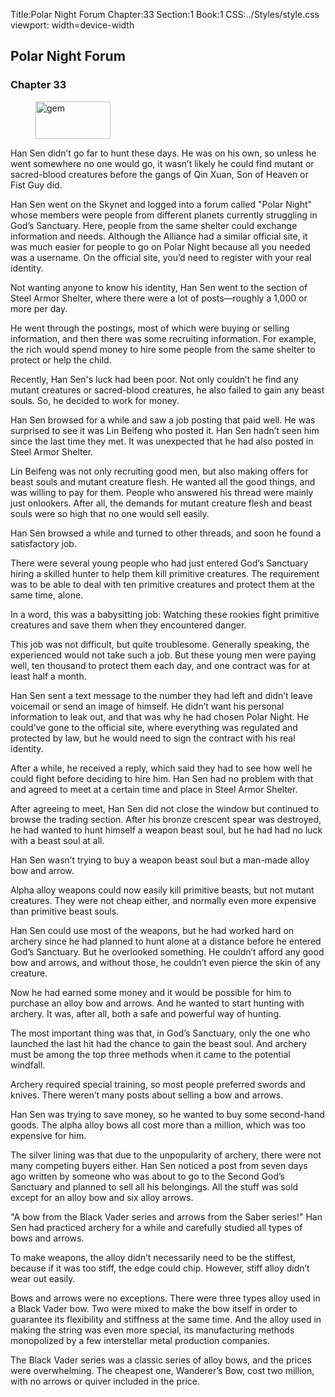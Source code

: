 Title:Polar Night Forum 
Chapter:33 
Section:1 
Book:1 
CSS:../Styles/style.css 
viewport: width=device-width
  
## Polar Night Forum
### Chapter 33
  
<figure>
	<img src="../Images/gem.gif" alt="gem" id="gem" width="120" height="60" />
</figure>
  

  
Han Sen didn’t go far to hunt these days. He was on his own, so unless he went somewhere no one would go, it wasn’t likely he could find mutant or sacred-blood creatures before the gangs of Qin Xuan, Son of Heaven or Fist Guy did.

Han Sen went on the Skynet and logged into a forum called "Polar Night" whose members were people from different planets currently struggling in God’s Sanctuary. Here, people from the same shelter could exchange information and needs. Although the Alliance had a similar official site, it was much easier for people to go on Polar Night because all you needed was a username. On the official site, you’d need to register with your real identity.

Not wanting anyone to know his identity, Han Sen went to the section of Steel Armor Shelter, where there were a lot of posts—roughly a 1,000 or more per day.

He went through the postings, most of which were buying or selling information, and then there was some recruiting information. For example, the rich would spend money to hire some people from the same shelter to protect or help the child.

Recently, Han Sen's luck had been poor. Not only couldn’t he find any mutant creatures or sacred-blood creatures, he also failed to gain any beast souls. So, he decided to work for money.

Han Sen browsed for a while and saw a job posting that paid well. He was surprised to see it was Lin Beifeng who posted it. Han Sen hadn’t seen him since the last time they met. It was unexpected that he had also posted in Steel Armor Shelter.

Lin Beifeng was not only recruiting good men, but also making offers for beast souls and mutant creature flesh. He wanted all the good things, and was willing to pay for them. People who answered his thread were mainly just onlookers. After all, the demands for mutant creature flesh and beast souls were so high that no one would sell easily.

Han Sen browsed a while and turned to other threads, and soon he found a satisfactory job.

There were several young people who had just entered God’s Sanctuary hiring a skilled hunter to help them kill primitive creatures. The requirement was to be able to deal with ten primitive creatures and protect them at the same time, alone.

In a word, this was a babysitting job: Watching these rookies fight primitive creatures and save them when they encountered danger.

This job was not difficult, but quite troublesome. Generally speaking, the experienced would not take such a job. But these young men were paying well, ten thousand to protect them each day, and one contract was for at least half a month.

Han Sen sent a text message to the number they had left and didn’t leave voicemail or send an image of himself. He didn’t want his personal information to leak out, and that was why he had chosen Polar Night. He could’ve gone to the official site, where everything was regulated and protected by law, but he would need to sign the contract with his real identity.

After a while, he received a reply, which said they had to see how well he could fight before deciding to hire him. Han Sen had no problem with that and agreed to meet at a certain time and place in Steel Armor Shelter.

After agreeing to meet, Han Sen did not close the window but continued to browse the trading section. After his bronze crescent spear was destroyed, he had wanted to hunt himself a weapon beast soul, but he had had no luck with a beast soul at all.

Han Sen wasn’t trying to buy a weapon beast soul but a man-made alloy bow and arrow.

Alpha alloy weapons could now easily kill primitive beasts, but not mutant creatures. They were not cheap either, and normally even more expensive than primitive beast souls.

Han Sen could use most of the weapons, but he had worked hard on archery since he had planned to hunt alone at a distance before he entered God’s Sanctuary. But he overlooked something. He couldn’t afford any good bow and arrows, and without those, he couldn’t even pierce the skin of any creature.

Now he had earned some money and it would be possible for him to purchase an alloy bow and arrows. And he wanted to start hunting with archery. It was, after all, both a safe and powerful way of hunting.

The most important thing was that, in God’s Sanctuary, only the one who launched the last hit had the chance to gain the beast soul. And archery must be among the top three methods when it came to the potential windfall.

Archery required special training, so most people preferred swords and knives. There weren’t many posts about selling a bow and arrows.

Han Sen was trying to save money, so he wanted to buy some second-hand goods. The alpha alloy bows all cost more than a million, which was too expensive for him.

The silver lining was that due to the unpopularity of archery, there were not many competing buyers either. Han Sen noticed a post from seven days ago written by someone who was about to go to the Second God’s Sanctuary and planned to sell all his belongings. All the stuff was sold except for an alloy bow and six alloy arrows.

"A bow from the Black Vader series and arrows from the Saber series!" Han Sen had practiced archery for a while and carefully studied all types of bows and arrows.

To make weapons, the alloy didn’t necessarily need to be the stiffest, because if it was too stiff, the edge could chip. However, stiff alloy didn’t wear out easily.

Bows and arrows were no exceptions. There were three types alloy used in a Black Vader bow. Two were mixed to make the bow itself in order to guarantee its flexibility and stiffness at the same time. And the alloy used in making the string was even more special, its manufacturing methods monopolized by a few interstellar metal production companies.

The Black Vader series was a classic series of alloy bows, and the prices were overwhelming. The cheapest one, Wanderer’s Bow, cost two million, with no arrows or quiver included in the price.